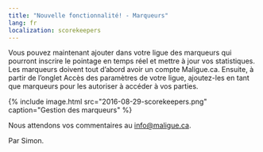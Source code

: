 ```yaml
---
title: "Nouvelle fonctionnalité! - Marqueurs"
lang: fr
localization: scorekeepers
---
```

Vous pouvez maintenant ajouter dans votre ligue des marqueurs qui pourront inscrire le pointage en temps réel et mettre à jour vos statistiques. Les marqueurs doivent tout d’abord avoir un compte Maligue.ca. Ensuite, à partir de l’onglet Accès des paramètres de votre ligue, ajoutez-les en tant que marqueurs pour les autoriser à accéder à vos parties.

{% include image.html src="2016-08-29-scorekeepers.png" caption="Gestion des marqueurs" %}

Nous attendons vos commentaires au [info@maligue.ca](mailto:info@maligue.ca).

Par Simon.
